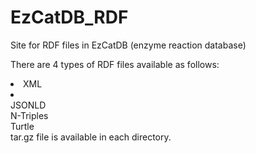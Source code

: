 # EzCatDB_RDF
Site for RDF files in EzCatDB (enzyme reaction database) <br>
 
 There are 4 types of RDF files available as follows:<br>
   <li>XML<br>
   <li></li>JSONLD <br>
   N-Triples<br>
   Turtle<br>
  tar.gz file is available in each directory. <br>
